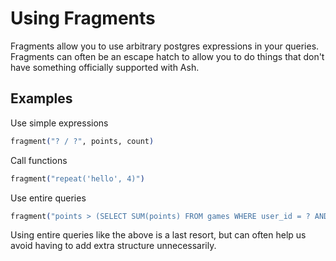 # Using Fragments

Fragments allow you to use arbitrary postgres expressions in your queries. Fragments can often be an escape hatch to allow you to do things that don't have something officially supported with Ash.

## Examples

Use simple expressions

```elixir
fragment("? / ?", points, count)
```

Call functions

```elixir
fragment("repeat('hello', 4)")
```

Use entire queries

```elixir
fragment("points > (SELECT SUM(points) FROM games WHERE user_id = ? AND id != ?)", user_id, id)
```

Using entire queries like the above is a last resort, but can often help us avoid having to add extra structure unnecessarily.
